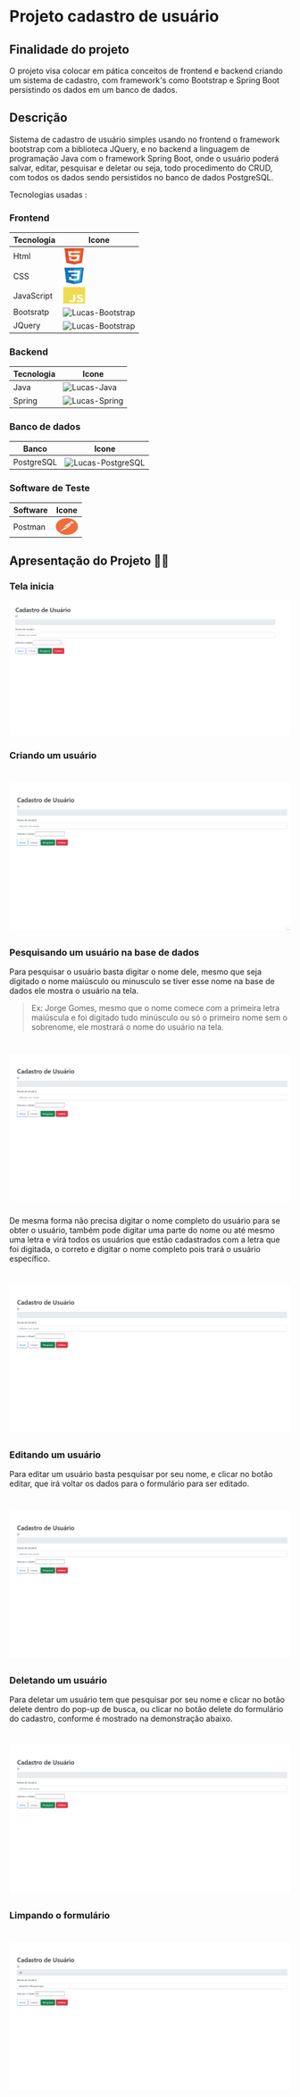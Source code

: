 # Projeto cadastro de usuário 

## Finalidade do projeto
<p>O projeto visa colocar em pática conceitos de frontend e backend criando um sistema de cadastro, com framework's como Bootstrap e Spring Boot persistindo os dados em um banco de dados.</p>

## Descrição
<p>Sistema de cadastro de usuário simples usando no frontend o framework bootstrap com a biblioteca JQuery, e no backend a linguagem de programação Java com o framework Spring Boot, onde o usuário poderá salvar, editar, pesquisar e deletar ou seja, todo procedimento do CRUD, com todos os dados sendo persistidos no banco de dados PostgreSQL.</p>

Tecnologias usadas :

### Frontend
| Tecnologia  | Icone |
| ---  | ---  |
|  Html     |  <img align="center" alt="Lucas-HTML" height="30" width="40" src="https://raw.githubusercontent.com/devicons/devicon/master/icons/html5/html5-original.svg">         |
|CSS    |  <img align="center" alt="Lucas-CSS" height="30" width="40" src="https://raw.githubusercontent.com/devicons/devicon/master/icons/css3/css3-original.svg">     |
|  JavaScript     |   <img align="center" alt="Lucas-Js" height="30" width="40" src="https://raw.githubusercontent.com/devicons/devicon/master/icons/javascript/javascript-plain.svg">        |
|  Bootsratp     |  <img align="center" alt="Lucas-Bootstrap" height="30" width="40" src="https://cdn.jsdelivr.net/gh/devicons/devicon/icons/bootstrap/bootstrap-plain.svg" />       |
|   JQuery            |        <img align="center" alt="Lucas-Bootstrap" height="30" width="40" src="https://cdn.jsdelivr.net/gh/devicons/devicon/icons/jquery/jquery-plain-wordmark.svg" />
    

### Backend
| Tecnologia | Icone  |
|--- | --- |
| Java | <img align="center" alt="Lucas-Java" height="50" width="60" src="https://cdn.jsdelivr.net/gh/devicons/devicon/icons/java/java-original-wordmark.svg" />  |
|Spring   | <img align="center" alt="Lucas-Spring" height="30" width="40" src="https://cdn.jsdelivr.net/gh/devicons/devicon/icons/spring/spring-original.svg" />  |

### Banco de dados
| Banco  |  Icone  |
|---|---|
| PostgreSQL  | <img align="center" alt="Lucas-PostgreSQL" height="50" width="60" src="https://cdn.jsdelivr.net/gh/devicons/devicon/icons/postgresql/postgresql-plain-wordmark.svg"/>   |


### Software de Teste
| Software | Icone |
|---|---|
| Postman | <img align="center" alt="Postman" height="30" width="40" src="Resource_CRUD/Postman-icon.SVG"/> |

## Apresentação do Projeto 🚀🚀

<h3> Tela inicia </h3>
<img alt="Readme" title="TelaInicial" src="./Tela-inicial.png">

### Criando um usuário
<h1 align="center">
    <img alt="Readme" title="create user" src="Resource_CRUD/sample-springboot-Criar_usuario.gif"></h1>

### Pesquisando um usuário na base de dados
<p>Para pesquisar o usuário basta digitar o nome dele, mesmo que seja digitado o nome maiúsculo ou minusculo se tiver esse nome na base de dados ele mostra o usuário na tela.</p>

><p>Ex: Jorge Gomes, mesmo que o nome comece com a primeira letra maiúscula e foi digitado tudo minúsculo ou só o primeiro nome sem o sobrenome, ele mostrará o nome do usuário na tela.</p>

<h1 align="center">
    <img alt="Readme" title="Search one user" src="Resource_CRUD/sample-springboot-Search_oneUser.gif"></h1>

<p>De mesma forma não precisa digitar o nome completo do usuário para se obter o usuário, também pode digitar uma parte do nome ou até mesmo uma letra e virá todos os usuários que estão cadastrados com a letra que foi digitada, o correto e digitar o nome completo pois trará o usuário específico.</p>

<h1 align="center">
    <img alt="Readme" title="Search users" src="Resource_CRUD/sample-springboot-Search_Users.gif"></h1>


### Editando um usuário
<p>Para editar um usuário basta pesquisar por seu nome, e clicar no botão editar, que irá voltar os dados para o formulário para ser editado.</p>

<h1 align="center">
    <img alt="Readme" title="Search users" src="Resource_CRUD/sample-springboot-Edit_user.gif"></h1>

### Deletando um usuário
<p>Para deletar um usuário tem que pesquisar por seu nome e clicar no botão delete dentro do pop-up de busca, ou clicar no botão delete do formulário do cadastro, conforme é mostrado na demonstração abaixo.</p>

<h1 align="center">
    <img alt="Readme" title="Search users" src="Resource_CRUD/sample-springboot-Delete_user.gif"></h1>

### Limpando o formulário

<h1 align="center">
    <img alt="Readme" title="Search users" src="Resource_CRUD/sample-springboot-Clean-form.gif"></h1>



